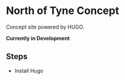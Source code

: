 # North of Tyne Concept

Concept site powered by HUGO.

**Currently in Development**

## Steps

* Install Hugo


